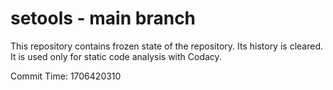 # setools - main branch

This repository contains frozen state of the repository.
Its history is cleared. It is used only for static code
analysis with Codacy.

Commit Time: 1706420310